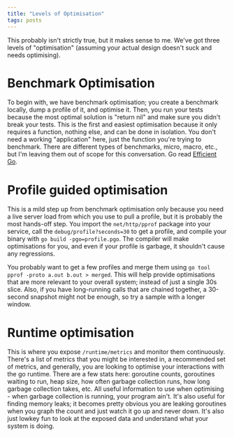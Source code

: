 ```yaml
---
title: "Levels of Optimisation"
tags: posts
---
```


This probably isn't strictly true, but it makes sense to me.
We've got three levels of "optimisation" (assuming your actual design doesn't suck and needs optimising).

# Benchmark Optimisation
To begin with, we have benchmark optimisation; you create a benchmark locally, dump a profile of it, and optimise it. Then, you run your tests because the most optimal solution is "return nil" and make sure you didn't break your tests.
This is the first and easiest optimisation because it only requires a function, nothing else, and can be done in isolation. You don't need a working "application" here, just the function you're trying to benchmark. There are different types of benchmarks, micro, macro, etc., but I'm leaving them out of scope for this conversation. Go read [Efficient Go](https://learning.oreilly.com/library/view/efficient-go/9781098105709/).

# Profile guided optimisation
This is a mild step up from benchmark optimisation only because you need a live server load from which you use to pull a profile, but it is probably the most hands-off step. You import the `net/http/pprof` package into your service, call the `debug/profile?seconds=30` to get a profile, and compile your binary with `go build -pgo=profile.pgo`. The compiler will make optimisations for you, and even if your profile is garbage, it shouldn't cause any regressions. 

You probably want to get a few profiles and merge them using `go tool pprof -proto a.out b.out > merged`. This will help provide optimisations that are more relevant to your overall system; instead of just a single 30s slice.
Also, if you have long-running calls that are chained together, a 30-second snapshot might not be enough, so try a sample with a longer window.

# Runtime optimisation
This is where you expose `/runtime/metrics` and monitor them continuously. There's a list of metrics that you might be interested in, a recommended set of metrics, and generally, you are looking to optimise your interactions with the go runtime. There are a few stats here: goroutine counts, goroutines waiting to run, heap size, how often garbage collection runs, how long garbage collection takes, etc. All useful information to use when optimising - when garbage collection is running, your program ain't. It's also useful for finding memory leaks; it becomes pretty obvious you are leaking goroutines when you graph the count and just watch it go up and never down.
It's also just lowkey fun to look at the exposed data and understand what your system is doing. 